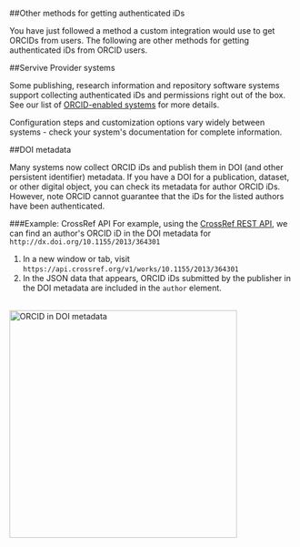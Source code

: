
##Other methods for getting authenticated iDs

You have just followed a method a custom integration would use to get ORCIDs from users. The following are other methods for getting authenticated iDs from ORCID users.

##Servive Provider systems

Some publishing, research information and repository software systems support collecting authenticated iDs and permissions right out of the box. See our list of [ORCID-enabled systems](https://members.orcid.org/api/orcid-enabled-systems) for more details.

Configuration steps and customization options vary widely between systems - check your system's documentation for complete information.

<!--- This should actually be institutional connect but let's remove for now since only one member has put it in place.
##Institutional sign-in

You can enable access using institutional credentials. Check out the [Members Documentation](http://members.orcid.org/api/integrate/institution-sign-in) for more information.
--->

<!--- Product is looking at whether to still support this. Removed for now (as of 2020-11-02)
##Share my iD

Need a quick way to collect authenticated iDs with no programming or IT resources needed?
[Share my iD](https://share-my-id.orcid.org/) is a new app from ORCID that allows anyone with an ORCID iD to get iDs from other ORCID users.<br>
  <img src="../images/04-4_share-my-id.png" width="600" alt="ORCID Share my iD app home page" />
--->

##DOI metadata

Many systems now collect ORCID iDs and publish them in DOI (and other persistent identifier) metadata. If you have a DOI for a publication, dataset, or other digital object, you can check its metadata for author ORCID iDs. However, note ORCID cannot guarantee that the iDs for the listed authors have been authenticated.

###Example: CrossRef API
For example, using the [CrossRef REST API](https://github.com/CrossRef/rest-api-doc/blob/master/rest_api.md), we can find an author's ORCID iD in the DOI metadata for ```http://dx.doi.org/10.1155/2013/364301```

1. In a new window or tab, visit ```https://api.crossref.org/v1/works/10.1155/2013/364301```
2. In the JSON data that appears, ORCID iDs submitted by the publisher in the DOI metadata are included in the ```author``` element.
<br>
  <img src="../images/04-5_doi-metadata.png" width="400" alt="ORCID in DOI metadata" />
